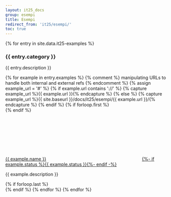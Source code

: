 ```yaml
---
layout: it25_docs
group: esempi
title: Esempi
redirect_from: 'it25/esempi/'
toc: true
---
```


<div class="container my-5">
  <main class="bd-content" role="main">
    {% for entry in site.data.it25-examples %}
      <h3 class="mt-2" id="{{ entry.category | slugify }}">{{ entry.category }}</h3>
      <p>{{ entry.description }}</p>
      {% for example in entry.examples %}
        {% comment %} manipulating URLs to handle both internal and external refs {% endcomment %}
        {% assign example_url = '#' %}
        {% if example.url contains '://' %}
        {% capture example_url %}{{ example.url }}{% endcapture %}
        {% else %}
        {% capture example_url %}{{ site.baseurl }}/docs/it25/esempi/{{ example.url }}/{% endcapture %}
        {% endif %}
        {% if forloop.first %}<div class="row">{% endif %}
          <div class="col-sm-6 my-3">
            <a href="{{ example_url }}" class="d-inline-block text-uppercase fw-bold">{{ example.name }}<svg class="icon icon-primary icon-sm mb-1"><use href="{{ site.baseurl }}/dist/svg/sprites.svg#it-chevron-right"></use></svg>{%- if example.status %}<span class="badge bg-warning rounded-pill mx-2 text-white">{{ example.status }}</span>{%- endif -%}</a>
            <p class="text-muted">{{ example.description }}</p>
          </div>
        {% if forloop.last %}</div>{% endif %}
      {% endfor %}
    {% endfor %}
  </main>
</div>
